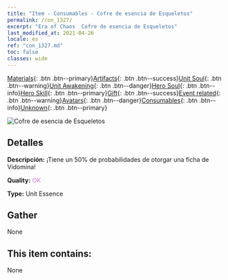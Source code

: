 ```yaml
---
title: "Item - Consumables - Cofre de esencia de Esqueletos"
permalink: /con_1327/
excerpt: "Era of Chaos  Cofre de esencia de Esqueletos"
last_modified_at: 2021-04-26
locale: es
ref: "con_1327.md"
toc: false
classes: wide
---
```

 [Materials](/ItemsES/){: .btn .btn--primary}[Artifacts](/ItemsES/Artifacts/){: .btn .btn--success}[Unit Soul](/ItemsES/UnitSoul/){: .btn .btn--warning}[Unit Awakening](/ItemsES/UnitAwakening/){: .btn .btn--danger}[Hero Soul](/ItemsES/HeroSoul/){: .btn .btn--info}[Hero Skill](/ItemsES/HeroSkill/){: .btn .btn--primary}[Gift](/ItemsES/Gift/){: .btn .btn--success}[Event related](/ItemsES/Events/){: .btn .btn--warning}[Avatars](/ItemsES/Avatars/){: .btn .btn--danger}[Consumables](/ItemsES/Consumables/){: .btn .btn--info}[Unknown](/ItemsES/Unknown/){: .btn .btn--primary}

 ![Cofre de esencia de Esqueletos](/images/t/i_906004.png)

## Detalles
 **Descripción:** ¡Tiene un 50% de probabilidades de otorgar una ficha de Vidomina!

 **Quality:** <span style="color: #DA70D6">OK</span>

 **Type:** Unit Essence

## Gather

  None

## This item contains:

  None

